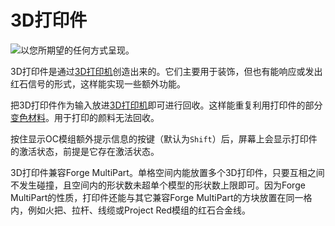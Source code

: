 # 3D打印件

![以您所期望的任何方式呈现。](block:OpenComputers:print)

3D打印件是通过[3D打印机](printer.md)创造出来的。它们主要用于装饰，但也有能响应或发出红石信号的形式，这样能实现一些额外功能。

把3D打印件作为输入放进[3D打印机](printer.md)即可进行回收。这样能重复利用打印件的部分[变色材料](../item/chamelium.md)。用于打印的颜料无法回收。

按住显示OC模组额外提示信息的按键（默认为`Shift`）后，屏幕上会显示打印件的激活状态，前提是它存在激活状态。

3D打印件兼容Forge MultiPart。单格空间内能放置多个3D打印件，只要互相之间不发生碰撞，且空间内的形状数未超单个模型的形状数上限即可。因为Forge MultiPart的性质，打印件还能与其它兼容Forge MultiPart的方块放置在同一格内，例如火把、拉杆、线缆或Project Red模组的红石合金线。
